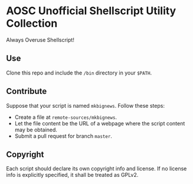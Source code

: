 # AOSC Unofficial Shellscript Utility Collection

Always Overuse Shellscript!

## Use

Clone this repo and include the `/bin` directory in your `$PATH`.

## Contribute

Suppose that your script is named `mkbignews`. Follow these steps:

- Create a file at `remote-sources/mkbignews`.
- Let the file content be the URL of a webpage where the script content may be obtained.
- Submit a pull request for branch `master`.

## Copyright

Each script should declare its own copyright info and license. If no license info is explicitly specified, it shall be treated as GPLv2.

